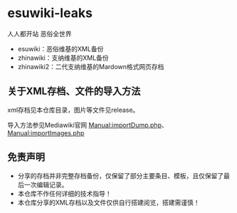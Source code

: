 # esuwiki-leaks
人人都开站 恶俗全世界
- esuwiki：恶俗维基的XML备份
- zhinawiki：支纳维基的XML备份
- zhinawiki2：二代支纳维基的Mardown格式网页存档
## 关于XML存档、文件的导入方法
xml存档见本仓库目录，图片等文件见release。 

导入方法参见Mediawiki官网 [Manual:importDump.php](https://www.mediawiki.org/wiki/Manual:importDump.php)、[Manual:importImages.php](https://www.mediawiki.org/wiki/Manual:ImportImages.php)
## 免责声明
- 分享的存档并非完整存档备份，仅保留了部分主要条目、模板，且仅保留了最后一次编辑记录。
- 本仓库不作任何详细的技术指导！
- 本仓库分享的XML存档以及文件仅供自行搭建阅览，搭建需谨慎！
